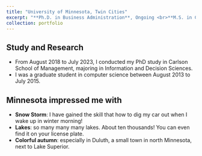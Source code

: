 ```yaml
---
title: "University of Minnesota, Twin Cities"
excerpt: "**Ph.D. in Business Administration**, Ongoing <br>**M.S. in Computer Science**, July 2015 <br> <br/><img src='/images/umn.jpg'>"
collection: portfolio
---
```


## Study and Research
* From August 2018 to July 2023, I conducted my PhD study in Carlson School of Management, majoring in Information and Decision Sciences.
* I was a graduate student in computer science between August 2013 to July 2015. 


## Minnesota impressed me with
* **Snow Storm**: I have gained the skill that how to dig my car out when I wake up in winter morning!
* **Lakes**: so many many many lakes. About ten thousands! You can even find it on your license plate. 
* **Colorful autumn**: especially in Duluth, a small town in north Minnesota, next to Lake Superior.
